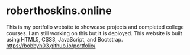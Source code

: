 # roberthoskins.online
This is my portfolio website to showcase projects and completed college courses.
I am still working on this but it is deployed.
This website is built using HTML5, CSS3, JavaScript, and Bootstrap.
https://bobbyh03.github.io/portfolio/
